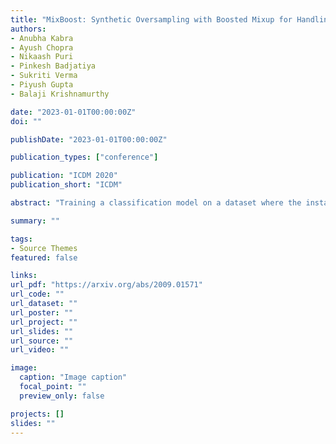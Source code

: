 ```yaml
---
title: "MixBoost: Synthetic Oversampling with Boosted Mixup for Handling Extreme Imbalance"
authors:
- Anubha Kabra
- Ayush Chopra
- Nikaash Puri
- Pinkesh Badjatiya
- Sukriti Verma
- Piyush Gupta
- Balaji Krishnamurthy

date: "2023-01-01T00:00:00Z"
doi: ""

publishDate: "2023-01-01T00:00:00Z"

publication_types: ["conference"]

publication: "ICDM 2020"
publication_short: "ICDM"

abstract: "Training a classification model on a dataset where the instances of one class outnumber those of the other class is a challenging problem. Such imbalanced datasets are standard in real-world situations such as fraud detection, medical diagnosis, and computational advertising. We propose an iterative data augmentation method, MixBoost, which intelligently selects (Boost) and then combines (Mix) instances from the majority and minority classes to generate synthetic hybrid instances that have characteristics of both classes. We evaluate MixBoost on 20 benchmark datasets, show that it outperforms existing approaches, and test its efficacy through significance testing. We also present ablation studies to analyze the impact of the different components of MixBoost."

summary: ""

tags:
- Source Themes
featured: false

links:
url_pdf: "https://arxiv.org/abs/2009.01571"
url_code: ""
url_dataset: ""
url_poster: ""
url_project: ""
url_slides: ""
url_source: ""
url_video: ""

image:
  caption: "Image caption"
  focal_point: ""
  preview_only: false

projects: []
slides: ""
---
```


